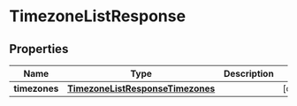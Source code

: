 
# TimezoneListResponse

## Properties
Name | Type | Description | Notes
------------ | ------------- | ------------- | -------------
**timezones** | [**TimezoneListResponseTimezones**](TimezoneListResponseTimezones.md) |  |  [optional]



